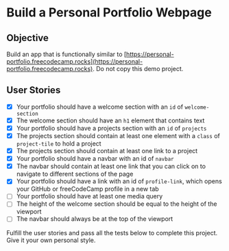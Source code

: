 # Build a Personal Portfolio Webpage

## Objective
Build an app that is functionally similar to [https://personal-portfolio.freecodecamp.rocks](https://personal-portfolio.freecodecamp.rocks). Do not copy this demo project.

## User Stories
- [x] Your portfolio should have a welcome section with an `id` of `welcome-section`
- [x] The welcome section should have an `h1` element that contains text
- [x] Your portfolio should have a projects section with an `id` of `projects`
- [x] The projects section should contain at least one element with a `class` of `project-tile` to hold a project
- [x] The projects section should contain at least one link to a project
- [x] Your portfolio should have a navbar with an id of `navbar`
- [x] The navbar should contain at least one link that you can click on to navigate to different sections of the page
- [x] Your portfolio should have a link with an id of `profile-link`, which opens your GitHub or freeCodeCamp profile in a new tab
- [ ] Your portfolio should have at least one media query
- [ ] The height of the welcome section should be equal to the height of the viewport
- [ ] The navbar should always be at the top of the viewport

Fulfill the user stories and pass all the tests below to complete this project. Give it your own personal style.
